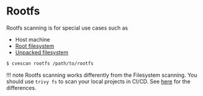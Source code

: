 # Rootfs
Rootfs scanning is for special use cases such as

- Host machine
- [Root filesystem](../advanced/container/embed-in-dockerfile.md)
- [Unpacked filesystem](../advanced/container/unpacked-filesystem.md)
 
```bash
$ cvescan rootfs /path/to/rootfs
```

!!! note
    Rootfs scanning works differently from the Filesystem scanning.
    You should use `trivy fs` to scan your local projects in CI/CD.
    See [here](../vulnerability/detection/language.md) for the differences.
